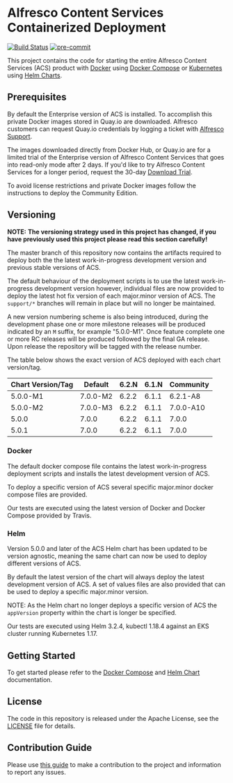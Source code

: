 # Alfresco Content Services Containerized Deployment

[![Build Status](https://travis-ci.com/Alfresco/acs-deployment.svg?branch=master)](https://travis-ci.com/Alfresco/acs-deployment)
[![pre-commit](https://img.shields.io/badge/pre--commit-enabled-brightgreen?logo=pre-commit&logoColor=white)](https://github.com/pre-commit/pre-commit)

This project contains the code for starting the entire Alfresco Content Services (ACS) product with [Docker](https://docs.docker.com/get-started) using [Docker Compose](https://docs.docker.com/compose) or [Kubernetes](https://kubernetes.io) using [Helm Charts](https://helm.sh).

## Prerequisites

By default the Enterprise version of ACS is installed. To accomplish this private Docker images stored in Quay.io are downloaded. Alfresco customers can request Quay.io credentials by logging a ticket with [Alfresco Support](https://support.alfresco.com/).

The images downloaded directly from Docker Hub, or Quay.io are for a limited trial of the Enterprise version of Alfresco Content Services that goes into read-only mode after 2 days. If you'd like to try Alfresco Content Services for a longer period, request the 30-day [Download Trial](https://www.alfresco.com/platform/content-services-ecm/trial/download).

To avoid license restrictions and private Docker images follow the instructions to deploy the Community Edition.

## Versioning

**NOTE:** **The versioning strategy used in this project has changed, if you have previously used this project please read this section carefully!**

The master branch of this repository now contains the artifacts required to deploy both the the latest work-in-progress development version and previous stable versions of ACS.

The default behaviour of the deployment scripts is to use the latest work-in-progress development version however, individual files are now provided to deploy the latest hot fix version of each major.minor version of ACS. The `support/*` branches will remain in place but will no longer be maintained.

A new version numbering scheme is also being introduced, during the development phase one or more milestone releases will be produced indicated by an `M` suffix, for example "5.0.0-M1". Once feature complete one or more RC releases will be produced followed by the final GA release. Upon release the repository will be tagged with the release number.

The table below shows the exact version of ACS deployed with each chart version/tag.

| Chart Version/Tag | Default | 6.2.N | 6.1.N | Community |
|--|--|--|--|--|
| 5.0.0-M1 | 7.0.0-M2 | 6.2.2 | 6.1.1 | 6.2.1-A8 |
| 5.0.0-M2 | 7.0.0-M3 | 6.2.2 | 6.1.1 | 7.0.0-A10 |
| 5.0.0 | 7.0.0 | 6.2.2 | 6.1.1 | 7.0.0 |
| 5.0.1 | 7.0.0 | 6.2.2 | 6.1.1 | 7.0.0 |

### Docker

The default docker compose file contains the latest work-in-progress deployment scripts and installs the latest development version of ACS.

To deploy a specific version of ACS several specific major.minor docker compose files are provided.

Our tests are executed using the latest version of Docker and Docker Compose provided by Travis.

### Helm

Version 5.0.0 and later of the ACS Helm chart has been updated to be version agnostic, meaning the same chart can now be used to deploy different versions of ACS.

By default the latest version of the chart will always deploy the latest development version of ACS. A set of values files are also provided that can be used to deploy a specific major.minor version.

NOTE: As the Helm chart no longer deploys a specific version of ACS the `appVersion` property within the chart is longer be specified.

Our tests are executed using Helm 3.2.4, kubectl 1.18.4 against an EKS cluster running Kubernetes 1.17.

## Getting Started

To get started please refer to the [Docker Compose](./docs/docker-compose) and [Helm Chart](./docs/helm) documentation.

## License

The code in this repository is released under the Apache License, see the [LICENSE](./LICENSE) file for details.

## Contribution Guide

Please use [this guide](CONTRIBUTING.md) to make a contribution to the project and information to report any issues.

